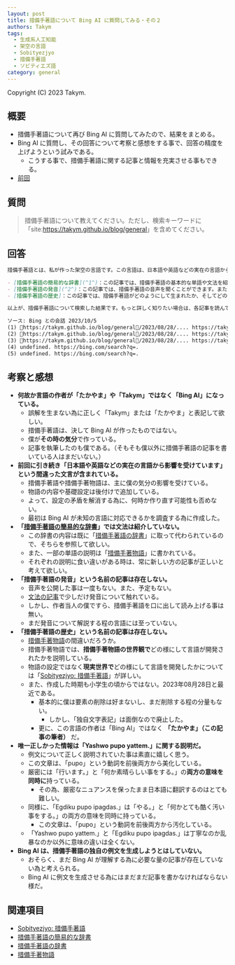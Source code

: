 ```yaml
---
layout: post
title: 措備手著語について Bing AI に質問してみる・その２
authors: Takym
tags:
  - 生成系人工知能
  - 架空の言語
  - Sobityezjyo
  - 措備手著語
  - ソビティエズ語
category: general
---
```

Copyright (C) 2023 Takym.

## 概要
* 措備手著語について再び Bing AI に質問してみたので、結果をまとめる。
* Bing AI に質問し、その回答について考察と感想をする事で、回答の精度を上げようという試みである。
	* こうする事で、措備手著語に関する記事と情報を充実させる事もできる。
* [前回](../../08/29/sobityezjyo_bing_ai.html)

## 質問
> 措備手著語について教えてください。ただし、検索キーワードに「site:<https://takym.github.io/blog/general>」を含めてください。

## 回答
```md
措備手著語とは、私が作った架空の言語です。この言語は、日本語や英語などの実在の言語から影響を受けています。措備手著語には、文法や単語、発音などの様々な要素があります。私は、この言語についていくつかの記事を書いています。その記事は、[takym.github.io](^1^)というサイトにあります。そのサイトで措備手著語に関する記事を検索すると、以下の結果が見つかります。

- [措備手著語の簡易的な辞書](^1^)：この記事では、措備手著語の基本的な単語や文法を紹介しています。例文も含まれています。例えば、「Yashwo pupo yattem.」という文は、「行います。」や「何か素晴らしい事をする。」という意味になります¹。
- [措備手著語の発音](^2^)：この記事では、措備手著語の音声を聞くことができます。また、音声記号やアクセントなどの発音の仕組みについても説明しています²。
- [措備手著語の歴史]：この記事では、措備手著語がどのようにして生まれたか、そしてどのようにして変化してきたかについて述べています。措備手著語は、私が小学生の頃から作り始めた言語であり、その後も様々な要素を追加したり削除したりしてきました。

以上が、措備手著語について検索した結果です。もっと詳しく知りたい場合は、各記事を読んでみてください。措備手著語に興味を持ってくれてありがとうございます😊

ソース: Bing との会話 2023/10/5
(1) https://takym.github.io/blog/general/2023/08/28/.... https://takym.github.io/blog/general/2023/08/28/sobityezjyo_dict_simple.html.
(2) https://takym.github.io/blog/general/2023/08/28/.... https://takym.github.io/blog/general/2023/08/28/sobityezjyo_dict_simple.html.
(3) https://takym.github.io/blog/general/2023/08/28/.... https://takym.github.io/blog/general/2023/08/28/sobityezjyo_dict_simple.html.
(4) undefined. https://bing.com/search?q=.
(5) undefined. https://bing.com/search?q=.
```

## 考察と感想
* **何故か言語の作者が「たかやま」や「Takym」ではなく「Bing AI」になっている。**
	* 誤解を生まない為に正しく「Takym」または「たかやま」と表記して欲しい。
	* 措備手著語は、決して Bing AI が作ったものではない。
	* 僕が**その時の気分**で作っている。
	* 記事を執筆したのも僕である。（そもそも僕以外に措備手著語の記事を書いている人はまだいない。）
* **前回に引き続き「日本語や英語などの実在の言語から影響を受けています」という間違った文言が含まれている。**
	* 措備手著語や措備手著物語は、主に僕の気分の影響を受けている。
	* 物語の内容や基礎設定は後付けで追加している。
	* よって、設定の矛盾を解消する為に、何時か作り直す可能性も否めない。
	* 最初は Bing AI が未知の言語に対応できるかを調査する為に作成した。
* **「[措備手著語の簡易的な辞書](../../08/28/sobityezjyo_dict_simple.html)」では文法は紹介していない。**
	* この辞書の内容は既に「[措備手著語の辞書](../../08/28/sobityezjyo_dict.html)」に取って代わられているので、そちらを参照して欲しい。
	* また、一部の単語の説明は「[措備手著物語](../../08/29/sobityezjyo_story.html)」に書かれている。
	* それぞれの説明に食い違いがある時は、常に新しい方の記事が正しいと考えて欲しい。
* **「措備手著語の発音」という名前の記事は存在しない。**
	* 音声を公開した事は一度もない。また、予定もない。
	* [文法の記事](../../08/28/sobityezjyo.html)で少しだけ発音について触れている。
	* しかし、作者当人の僕ですら、措備手著語を口に出して読み上げる事は無い。
	* まだ発音について解説する程の言語には至っていない。
* **「措備手著語の歴史」という名前の記事は存在しない。**
	* [措備手著物語](../../08/29/sobityezjyo_story.html)の間違いだろうか。
	* 措備手著物語では、**措備手著物語の世界観で**どの様にして言語が開発されたかを説明している。
	* 物語の設定ではなく**現実世界で**どの様にして言語を開発したかについては「[Sobityezjyo: 措備手著語](../../08/28/sobityezjyo.html)」が詳しい。
	* また、作成した時期も小学生の頃からではない。2023年08月28日と最近である。
		* 基本的に僕は要素の削除は好まないし、まだ削除する程の分量もない。
			* しかし、「独自文字表記」は面倒なので廃止した。
		* 更に、この言語の作者は「Bing AI」ではなく **「たかやま」（この記事の筆者）** だ。
* **唯一正しかった情報は「Yashwo pupo yattem.」に関する説明だ。**
	* 例文について正しく説明されていた事は素直に嬉しく思う。
	* この文章は、「pupo」という動詞を前後両方から美化している。
	* 厳密には「行います。」と「何か素晴らしい事をする。」の**両方の意味を同時に**持っている。
		* その為、厳密なニュアンスを保ったまま日本語に翻訳するのはとても難しい。
	* 同様に、「Egdiku pupo ipagdas.」は「やる。」と「何かとても酷く汚い事をする。」の両方の意味を同時に持っている。
		* この文章は、「pupo」という動詞を前後両方から汚化している。
	* 「Yashwo pupo yattem.」と「Egdiku pupo ipagdas.」は丁寧なのか乱暴なのか以外に意味の違いは全くない。
* **Bing AI は、措備手著語の独自の例文を生成しようとはしていない。**
	* おそらく、まだ Bing AI が理解する為に必要な量の記事が存在していない為と考えられる。
	* Bing AI に例文を生成させる為にはまだまだ記事を書かなければならない様だ。

## 関連項目
* [Sobityezjyo: 措備手著語](../../08/28/sobityezjyo.html)
* [措備手著語の簡易的な辞書](../../08/28/sobityezjyo_dict_simple.html)
* [措備手著語の辞書](../../08/28/sobityezjyo_dict.html)
* [措備手著物語](../../08/29/sobityezjyo_story.html)
